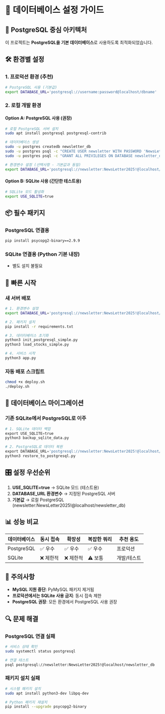 # 📘 데이터베이스 설정 가이드

## 🎯 **PostgreSQL 중심 아키텍처**

이 프로젝트는 **PostgreSQL을 기본 데이터베이스**로 사용하도록 최적화되었습니다.

## 🛠️ **환경별 설정**

### **1. 프로덕션 환경 (추천)**
```bash
# PostgreSQL 사용 (기본값)
export DATABASE_URL='postgresql://username:password@localhost/dbname'
```

### **2. 로컬 개발 환경**

#### **Option A: PostgreSQL 사용 (권장)**
```bash
# 로컬 PostgreSQL 서버 설치
sudo apt install postgresql postgresql-contrib

# 데이터베이스 생성
sudo -u postgres createdb newsletter_db
sudo -u postgres psql -c "CREATE USER newsletter WITH PASSWORD 'NewsLetter2025!';"
sudo -u postgres psql -c "GRANT ALL PRIVILEGES ON DATABASE newsletter_db TO newsletter;"

# 환경변수 설정 (선택사항 - 기본값과 동일)
export DATABASE_URL='postgresql://newsletter:NewsLetter2025!@localhost/newsletter_db'
```

#### **Option B: SQLite 사용 (간단한 테스트용)**
```bash
# SQLite 모드 활성화
export USE_SQLITE=true
```

## 📦 **필수 패키지**

### **PostgreSQL 연결용**
```bash
pip install psycopg2-binary==2.9.9
```

### **SQLite 연결용 (Python 기본 내장)**
- 별도 설치 불필요

## 🚀 **빠른 시작**

### **새 서버 배포**
```bash
# 1. 환경변수 설정
export DATABASE_URL='postgresql://newsletter:NewsLetter2025!@localhost/newsletter_db'

# 2. 패키지 설치
pip install -r requirements.txt

# 3. 데이터베이스 초기화
python3 init_postgresql_simple.py
python3 load_stocks_simple.py

# 4. 서비스 시작
python3 app.py
```

### **자동 배포 스크립트**
```bash
chmod +x deploy.sh
./deploy.sh
```

## 🔧 **데이터베이스 마이그레이션**

### **기존 SQLite에서 PostgreSQL로 이주**
```python
# 1. SQLite 데이터 백업
export USE_SQLITE=true
python3 backup_sqlite_data.py

# 2. PostgreSQL로 데이터 복원
export DATABASE_URL='postgresql://newsletter:NewsLetter2025!@localhost/newsletter_db'
python3 restore_to_postgresql.py
```

## 🎛️ **설정 우선순위**

1. **USE_SQLITE=true** → SQLite 모드 (테스트용)
2. **DATABASE_URL 환경변수** → 지정된 PostgreSQL 서버
3. **기본값** → 로컬 PostgreSQL (newsletter:NewsLetter2025!@localhost/newsletter_db)

## 📊 **성능 비교**

| 데이터베이스 | 동시 접속 | 확장성 | 복잡한 쿼리 | 추천 용도 |
|-------------|----------|--------|-------------|-----------|
| PostgreSQL  | ✅ 우수  | ✅ 우수 | ✅ 우수     | 프로덕션 |
| SQLite      | ❌ 제한적 | ❌ 제한적 | ⚠️ 보통    | 개발/테스트 |

## 🚨 **주의사항**

- **MySQL 지원 중단**: PyMySQL 패키지 제거됨
- **프로덕션에서는 SQLite 사용 금지**: 동시 접속 제한
- **PostgreSQL 권장**: 모든 환경에서 PostgreSQL 사용 권장

## 🔍 **문제 해결**

### **PostgreSQL 연결 실패**
```bash
# 서비스 상태 확인
sudo systemctl status postgresql

# 연결 테스트
psql postgresql://newsletter:NewsLetter2025!@localhost/newsletter_db
```

### **패키지 설치 실패**
```bash
# 시스템 패키지 설치
sudo apt install python3-dev libpq-dev

# Python 패키지 재설치
pip install --upgrade psycopg2-binary
``` 